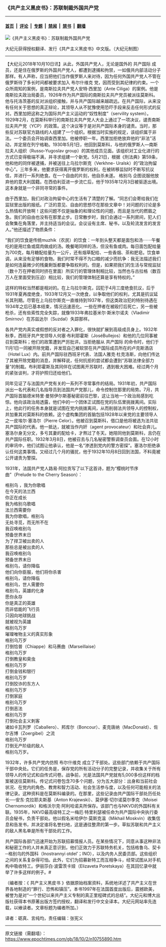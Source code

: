 ### 《共产主义黑皮书》：苏联制裁外国共产党

---

#### [首页](../../../..?n10755890) &nbsp;|&nbsp; [评论](../../../../../epoch-comment?n10755890) &nbsp;|&nbsp; [专题](../../../../../epoch-special?n10755890) &nbsp;|&nbsp; [禁闻](../../../../../epoch-news?n10755890) &nbsp;|&nbsp; [禁书](../../../../../books?n10755890) &nbsp;|&nbsp; [翻墙](https://github.com/gfw-breaker/nogfw/blob/master/README.md?n10755890)


<div><img alt="《共产主义黑皮书》：苏联制裁外国共产党" class="attachment-djy_600_400 size-djy_600_400 wp-post-image" src="https://i.epochtimes.com/assets/uploads/2017/12/dcbb5ad1ea37934a168afd29d68d142e-600x400.jpg"/>
<div class="caption">
 <p>
  大纪元获得授权翻译、发行《共产主义黑皮书》中文版。（大纪元制图）
 </p>
</div></div><hr/><div class="post_content" id="artbody" itemprop="articleBody">
 <!-- article content begin -->
 <p>
  【大纪元2018年10月10日讯】从此，外国共产党人，无论是国外的
  <ok href="https://www.epochtimes.com/gb/tag/%E5%85%B1%E4%BA%A7%E5%9B%BD%E9%99%85.html">
   共产国际
  </ok>
  成员，还是住在俄罗斯的外国共产党人，都遭到逮捕和拘禁，一如俄共内部活动分子那样。有人声称，应当把他们当作俄罗斯人来对待，因为任何外国共产党人不管在俄罗斯待了多长时间都被要求加入
  <ok href="https://www.epochtimes.com/gb/tag/%E5%B8%83%E5%B0%94%E4%BB%80%E7%BB%B4%E5%85%8B.html">
   布尔什维克
  </ok>
  党，因而受到其纪律的约束。一个众所周知的案例，是南斯拉夫共产党人安特‧西里加（Ante Ciliga）的案例。他是南斯拉夫政治局委员，1926年作为共产国际的南斯拉夫共产党员被派往莫斯科。他与托洛茨基的反对派组织接触，并与共产国际越来越疏远。在共产国际，从来没有任何关于思想的真正辩论，其领导人从不犹豫使用恐吓手段来反击任何形式的反对。西里加把这称之为国际共产主义运动的“奴性制度”（servility system）。1929年2月，在莫斯科举行的南斯拉夫共产党人大会上通过了一项决议，谴责南斯拉夫共产党（YCP）的政策。这个决议等于是对共产国际本身的谴责。当时，那些反对苏联官方路线的人组建了一个组织。根据当时实施的规定，该组织属于非法。一个委员会开始调查西里加。他被停职一年。西里加拒绝放弃他的“非法”活动，并定居在列宁格勒。1930年5月1日，他回到莫斯科，与他的俄罗斯人—南斯拉夫人组织（Russo-Yugoslav group）的其他成员见面。该组织对工业化进行的方式已变得极端不满，并寻求组建一个新党。5月21日，根据《刑法典》第59条，他和他的同伴被逮捕，并被送往上乌拉尔斯克（Verkhne- Uralsk）的“政治拘留中心”。三年多来，他要求获得离开俄罗斯的权利，在被转移监狱时不断写抗议信，并进行一系列绝食。在一个自由的片刻，他自杀未遂。
  <ok href="https://www.epochtimes.com/gb/tag/%E6%A0%BC%E5%88%AB%E4%B9%8C.html">
   格别乌
  </ok>
  企图说服他放弃他的意大利国籍。在西伯利亚进一步流亡后，他于1935年12月3日被驱逐出境。这本身就是一个非同寻常的事件。
 </p>
 <p>
  由于西里加，我们对政治拘留中心的生活有了清楚的了解。“同志们会寄给我们在监狱里出版的报纸。广泛的意见、自由的思想尽在那些文章中！对问题的讨论是多么热情和开放啊！这些问题不仅是抽象的和理论性的问题，而且是当代的燃眉之急。我们的自由也没有在那里止步。日常散步时，我们会通过一系列房间，犯人们会聚集在角落里，并主持适当的会议。会议设有主席、秘书，以及轮流发言的发言人。”他还描述了物质条件：
 </p>
 <p>
  “我们的饮食是传统muzhik（农民）的饮食：一年到头整天都是面包和汤⋯⋯午餐吃的是用烂鱼或腐肉做成的汤。晚餐喝同样的汤，但没有鱼或肉。每日面包配给量为700克，每月糖配给量为一公斤，还有烟草配给、一些香烟、茶和肥皂。饮食单调，从来没有足够的食物。我们时常不得不为口粮的减少而抗争：我无法描述我们是如何连最微少的残羹剩饭都要争取权利的。但是，如果把我们的生活与常规监狱（数十万在押者同时挤在里面）所实行的管理体制相比较，当然也与古拉格（数百万人在里面受到压迫）相比较，我们的管理体制还算是享有特权的。”
 </p>
 <p>
  这样的特权当然都是相对的。在上乌拉尔斯克，囚犯于4月三度绝食抗议，后于1931年夏再度绝食，1933年12月又一次绝食，以争取他们的权利，尤其是抗议延长其刑期。尽管在上乌拉尔斯克一直维持到1937年，但这类政治犯的特别待遇在1934年之后已基本结束，情况迅速恶化。一些在押者在被殴打后死亡，另一些被枪杀，还有些索性完全失踪，就像1933年弗拉基米尔‧斯米尔诺夫（Vladimir Smirnov）在苏兹达尔（Suzdal）失踪那样。
 </p>
 <p>
  各共产党内真实或假想的反对者之入罪化，很快就扩展到高级成员身上。1932年秋季，西班牙共产党领导人何塞‧布利耶霍斯（JoséBullejos）和他的几位同事被召到莫斯科；他们的政策遭到严厉批评。当拒绝服从
  <ok href="https://www.epochtimes.com/gb/tag/%E5%85%B1%E4%BA%A7%E5%9B%BD%E9%99%85.html">
   共产国际
  </ok>
  的命令时，他们于11月1日一同被开除党籍，并发现自己被软禁在共产国际成员所在的卢克斯酒店（Hotel Lux）内。前共产国际驻西班牙代表、法国人雅克‧杜克洛斯，向他们传达了其被开除党籍的消息，并解释说，任何抗拒的尝试都会遭到“苏联法律全部力量”的制裁。布利耶霍斯及其同伴在试图离开苏联时，遇到极大困难。经过两个月的紧张谈判，才将护照归还给他们。
 </p>
 <p>
  同年见证了与法国共产党有关的一系列不寻常事件的结局。1931年初，共产国际派出一名代表和几名指导员到法国共产党那儿，命令控制住那里的局势。7月，共产国际首脑德米特里‧曼努伊尔斯基秘密前往巴黎，这让当地一个政治局感到吃惊。他向该政治局透露，他们中的一个团体正试图在党的队伍里挑拨离间。实际上，他此行的任务本身就是试图在党内挑拨离间，从而削弱法共领导人的控制权，并加重其对莫斯科的依赖。这个虚构集团的首脑包括1928年以来党的主要领导人之一皮埃尔‧塞洛尔（Pierre Celor）。他被召到莫斯科，借口是他将被选为法共驻共产国际的代表。他一抵达，就被当作内奸（agent provocateur）和社会弃儿。塞洛尔身无分文，多亏其妻的配给卡，才熬过了冬天。她陪同他到莫斯科，且仍在共产国际任职。1932年3月8日，他被召去与几名秘密警察调查员会面。在12小时的审讯中，他们试图让他承认，他是一名“渗透到党内的警方密探”。塞洛尔拒绝承认任何这类事情。又经过几个月的骚扰，他于1932年10月8日回到法国，不料竟被公开谴责为警探。
 </p>
 <p>
  1931年，法国共产党人路易‧阿拉贡写了以下这首诗，题为“樱桃时节序曲”（Prelude to the Cherry Season）：
 </p>
 <p>
  <ok href="https://www.epochtimes.com/gb/tag/%E6%A0%BC%E5%88%AB%E4%B9%8C.html">
   格别乌
  </ok>
  ，我为你歌唱
  <br/>
  在今天的法兰西
  <br/>
  你正在成长
  <br/>
  我为格别乌歌唱
  <br/>
  法兰西需要你
  <br/>
  我为你歌唱，格别乌
  <br/>
  无处寻觅，而无所不在
  <br/>
  我召唤格别乌
  <br/>
  预备世界末日
  <br/>
  为了捍卫被出卖的人
  <br/>
  那些总是被出卖的人
  <br/>
  我召唤格别乌
  <br/>
  预备世界末日
  <br/>
  格别乌，请你降临
  <br/>
  他们向你臣服，他们将你杀害
  <br/>
  格别乌，请你降临
  <br/>
  格别乌，世人需要你
  <br/>
  格别乌，英雄的化身
  <br/>
  愿你永存
  <br/>
  你是真正的英雄
  <br/>
  而非低能的飞行员
  <br/>
  只因向地球挑战
  <br/>
  就被视为英雄
  <br/>
  格别乌万岁
  <br/>
  璀璨唯物主义的真实形象
  <br/>
  格别乌万岁
  <br/>
  打倒恰普（Chiappe）和马赛曲（Marseillaise）
  <br/>
  格别乌万岁
  <br/>
  打倒教皇和臭虫
  <br/>
  格别乌万岁
  <br/>
  打倒金钱和银行
  <br/>
  格别乌万岁
  <br/>
  打倒狡诈的东方人
  <br/>
  格别乌万岁
  <br/>
  打倒家庭
  <br/>
  格别乌万岁
  <br/>
  打倒恶法
  <br/>
  格别乌万岁
  <br/>
  打倒社会主义刺客
  <br/>
  诸如卡瓦列罗（Caballero）、邦库尔（Boncour）、麦克唐纳（MacDonald）、佐尔吉博（Zoergibel）之流
  <br/>
  格别乌万岁
  <br/>
  打倒无产阶级的敌人
  <br/>
  格别乌万岁。
 </p>
 <p>
  1932年，许多共产党内仿照
  <ok href="https://www.epochtimes.com/gb/tag/%E5%B8%83%E5%B0%94%E4%BB%80%E7%BB%B4%E5%85%8B.html">
   布尔什维克
  </ok>
  成立了干部处。这些部门依赖于共产国际干部中央处。它们的任务是，保存党的所有活动分子的完整记录，并收集关于所有领导人的传记式和自传式问卷。战争前，光是法国共产党就有5,000多份这样的档案被送往莫斯科。传记式问卷包含70多个问题，分为五大部分：出身和当前社会状况、在党内的角色、教育和智力活动、社会生活参与度，以及任何可能相关的法律记录。这种资料是在莫斯科编录的。在那里，这些记录由共产国际干部处历任处长──安东‧克拉耶夫斯基（Anton Krajewski）、莫伊塞‧切尔诺莫尔季克（Moisei Chernomordik）和格沃尔克‧阿利哈诺夫所保存。该部门也与NKVD的外国科有关联。1935年，NKVD最高级特工之一梅厄‧特里利瑟被任命为共产国际中央执行委员会秘书，负责干部处。他以假名米哈伊尔‧莫斯克温（Mikhail Moskvin）收集信息和告发书，并决定谁将名誉扫地，这是通往整肃的第一步。草拟苏联和共产主义的敌人黑名单是所有干部处的工作。
 </p>
 <p>
  共产国际各部门迅速开始为苏联招募情报人员。在某些情况下，同意从事这种非法和秘密工作的人并未真正意识到，他们正效力于苏联特务机关，包括格鲁乌、契卡─格别乌的外国科（Inostrannyi otdel’；INO），以及内务人民委员部。这些组织之间的关系复杂得可怕。此外，它们为招募新特工而互相争斗，经常试图从对手机构中吸收特工。伊丽莎白‧波雷茨卡娅（Elizaveta Poretskaya）在其回忆录中就举了许多这样的例子。#
 </p>
 <p>
  （编者按：《
  <ok href="https://www.epochtimes.com/gb/tag/%E5%85%B1%E4%BA%A7%E4%B8%BB%E4%B9%89%E9%BB%91%E7%9A%AE%E4%B9%A6.html">
   共产主义黑皮书
  </ok>
  》依据原始档案资料，系统地详述了共产主义在世界各地制造的“罪行、恐怖和镇压”。本书1997年在法国首度出版后，震撼欧美，被誉为是对“一个世纪以来共产主义专制的真正里程碑式的总结”。大纪元和博大出版社获得本书原著出版方签约授权，翻译和发行中文全译本。大纪元网站率先连载，以飨读者。文章标题为编者所加。）
 </p>
 <p>
  译者：砺真、言纯均，责任编辑：张宪义
 </p>
 <!-- article content end -->
 <div id="below_article_ad">
 </div>
</div>


---

原文链接（需翻墙）：https://www.epochtimes.com/gb/18/10/2/n10755890.htm